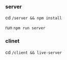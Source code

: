 ### server

cd `/server && npm install`

run `npm run server`


### clinet

cd `/client && live-server`
